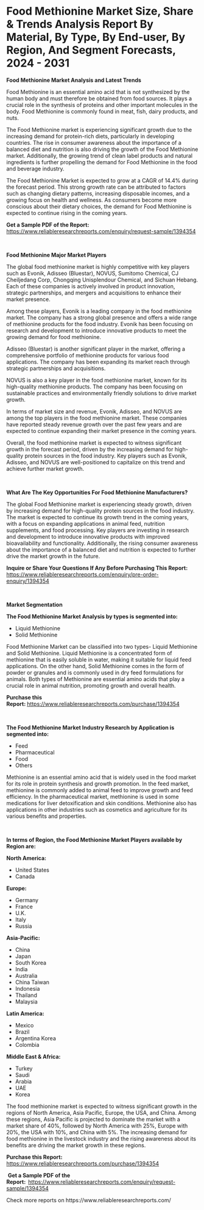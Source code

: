 <p><h1>Food Methionine Market Size, Share & Trends Analysis Report By Material, By Type, By End-user, By Region, And Segment Forecasts, 2024 - 2031</h1></p><p><strong>Food Methionine Market Analysis and Latest Trends</strong></p>
<p><p>Food Methionine is an essential amino acid that is not synthesized by the human body and must therefore be obtained from food sources. It plays a crucial role in the synthesis of proteins and other important molecules in the body. Food Methionine is commonly found in meat, fish, dairy products, and nuts.</p><p>The Food Methionine market is experiencing significant growth due to the increasing demand for protein-rich diets, particularly in developing countries. The rise in consumer awareness about the importance of a balanced diet and nutrition is also driving the growth of the Food Methionine market. Additionally, the growing trend of clean label products and natural ingredients is further propelling the demand for Food Methionine in the food and beverage industry.</p><p>The Food Methionine Market is expected to grow at a CAGR of 14.4% during the forecast period. This strong growth rate can be attributed to factors such as changing dietary patterns, increasing disposable incomes, and a growing focus on health and wellness. As consumers become more conscious about their dietary choices, the demand for Food Methionine is expected to continue rising in the coming years.</p></p>
<p><strong>Get a Sample PDF of the Report:&nbsp;</strong> <a href="https://www.reliableresearchreports.com/enquiry/request-sample/1394354">https://www.reliableresearchreports.com/enquiry/request-sample/1394354</a></p>
<p>&nbsp;</p>
<p><strong>Food Methionine Major Market Players</strong></p>
<p><p>The global food methionine market is highly competitive with key players such as Evonik, Adisseo (Bluestar), NOVUS, Sumitomo Chemical, CJ Cheiljedang Corp, Chongqing Unisplendour Chemical, and Sichuan Hebang. Each of these companies is actively involved in product innovation, strategic partnerships, and mergers and acquisitions to enhance their market presence.</p><p>Among these players, Evonik is a leading company in the food methionine market. The company has a strong global presence and offers a wide range of methionine products for the food industry. Evonik has been focusing on research and development to introduce innovative products to meet the growing demand for food methionine.</p><p>Adisseo (Bluestar) is another significant player in the market, offering a comprehensive portfolio of methionine products for various food applications. The company has been expanding its market reach through strategic partnerships and acquisitions.</p><p>NOVUS is also a key player in the food methionine market, known for its high-quality methionine products. The company has been focusing on sustainable practices and environmentally friendly solutions to drive market growth.</p><p>In terms of market size and revenue, Evonik, Adisseo, and NOVUS are among the top players in the food methionine market. These companies have reported steady revenue growth over the past few years and are expected to continue expanding their market presence in the coming years.</p><p>Overall, the food methionine market is expected to witness significant growth in the forecast period, driven by the increasing demand for high-quality protein sources in the food industry. Key players such as Evonik, Adisseo, and NOVUS are well-positioned to capitalize on this trend and achieve further market growth.</p></p>
<p>&nbsp;</p>
<p><strong>What Are The Key Opportunities For Food Methionine Manufacturers?</strong></p>
<p><p>The global Food Methionine market is experiencing steady growth, driven by increasing demand for high-quality protein sources in the food industry. The market is expected to continue its growth trend in the coming years, with a focus on expanding applications in animal feed, nutrition supplements, and food processing. Key players are investing in research and development to introduce innovative products with improved bioavailability and functionality. Additionally, the rising consumer awareness about the importance of a balanced diet and nutrition is expected to further drive the market growth in the future.</p></p>
<p><strong>Inquire or Share Your Questions If Any Before Purchasing This Report:</strong> <a href="https://www.reliableresearchreports.com/enquiry/pre-order-enquiry/1394354">https://www.reliableresearchreports.com/enquiry/pre-order-enquiry/1394354</a></p>
<p>&nbsp;</p>
<p><strong>Market Segmentation</strong></p>
<p><strong>The Food Methionine Market Analysis by types is segmented into:</strong></p>
<p><ul><li>Liquid Methionine</li><li>Solid Methionine</li></ul></p>
<p><p>Food Methionine Market can be classified into two types- Liquid Methionine and Solid Methionine. Liquid Methionine is a concentrated form of methionine that is easily soluble in water, making it suitable for liquid feed applications. On the other hand, Solid Methionine comes in the form of powder or granules and is commonly used in dry feed formulations for animals. Both types of Methionine are essential amino acids that play a crucial role in animal nutrition, promoting growth and overall health.</p></p>
<p><strong>Purchase this Report:&nbsp;</strong><a href="https://www.reliableresearchreports.com/purchase/1394354">https://www.reliableresearchreports.com/purchase/1394354</a></p>
<p>&nbsp;</p>
<p><strong>The Food Methionine Market Industry Research by Application is segmented into:</strong></p>
<p><ul><li>Feed</li><li>Pharmaceutical</li><li>Food</li><li>Others</li></ul></p>
<p><p>Methionine is an essential amino acid that is widely used in the food market for its role in protein synthesis and growth promotion. In the feed market, methionine is commonly added to animal feed to improve growth and feed efficiency. In the pharmaceutical market, methionine is used in some medications for liver detoxification and skin conditions. Methionine also has applications in other industries such as cosmetics and agriculture for its various benefits and properties.</p></p>
<p>&nbsp;</p>
<p><strong>In terms of Region, the Food Methionine Market Players available by Region are:</strong></p>
<p>
    <p> <strong> North America: </strong>
        <ul>
            <li>United States</li>
            <li>Canada</li>
        </ul>
        </p> 
    <p> <strong> Europe: </strong>
        <ul>
            <li>Germany</li>
            <li>France</li>
            <li>U.K.</li>
            <li>Italy</li>
            <li>Russia</li>
        </ul>
        </p> 
    <p> <strong> Asia-Pacific: </strong>
        <ul>
            <li>China</li>
            <li>Japan</li>
            <li>South Korea</li>
            <li>India</li>
            <li>Australia</li>
            <li>China Taiwan</li>
            <li>Indonesia</li>
            <li>Thailand</li>
            <li>Malaysia</li>
        </ul>
        </p> 
    <p> <strong> Latin America: </strong>
        <ul>
            <li>Mexico</li>
            <li>Brazil</li>
            <li>Argentina Korea</li>
            <li>Colombia</li>
        </ul>
        </p> 
    <p> <strong> Middle East & Africa: </strong>
        <ul>
            <li>Turkey</li>
            <li>Saudi</li>
            <li>Arabia</li>
            <li>UAE</li>
            <li>Korea</li>
        </ul>
    </p>
    </p>
<p><p>The food methionine market is expected to witness significant growth in the regions of North America, Asia Pacific, Europe, the USA, and China. Among these regions, Asia Pacific is projected to dominate the market with a market share of 40%, followed by North America with 25%, Europe with 20%, the USA with 10%, and China with 5%. The increasing demand for food methionine in the livestock industry and the rising awareness about its benefits are driving the market growth in these regions.</p></p>
<p><strong>Purchase this Report: </strong><a href="https://www.reliableresearchreports.com/purchase/1394354">https://www.reliableresearchreports.com/purchase/1394354</a></p>
<p>&nbsp;<strong>Get a Sample PDF of the Report:&nbsp;&nbsp;</strong><a href="https://www.reliableresearchreports.com/enquiry/request-sample/1394354">https://www.reliableresearchreports.com/enquiry/request-sample/1394354</a></p>
<p><strong></strong></p>
<p>Check more reports on https://www.reliableresearchreports.com/</p>